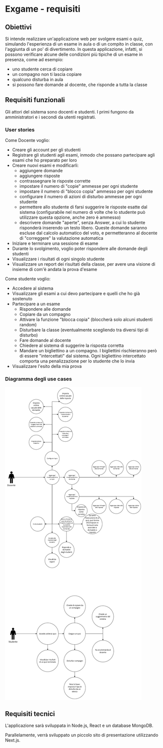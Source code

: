 # Exgame - requisiti

## Obiettivi

Si intende realizzare un'applicazione web per svolgere esami o quiz, simulando l'esperienza di un esame in aula o di un compito in classe, con l'aggiunta di un po' di divertimento. In questa applicazione, infatti, si possono verificare alcune delle condizioni più tipiche di un esame in presenza, come ad esempio:

- uno studente cerca di copiare
- un compagno non ti lascia copiare
- qualcuno disturba in aula
- si possono fare domande al docente, che risponde a tutta la classe

## Requisiti funzionali

Gli attori del sistema sono docenti e studenti. I primi fungono da amministratori e i secondi da utenti registrati.

### User stories

Come Docente voglio:

- Creare gli account per gli studenti
- Registrare gli studenti agli esami, inmodo che possano partecipare agli esami che ho preparato per loro
- Creare nuovi esami e modificarli:
  - aggiungere domande
  - aggiungere risposte
  - contrassegnare le risposte corrette
  - impostare il numero di "copie" ammesse per ogni studente
  - impostare il numero di "blocco copia" ammesso per ogni studente
  - configurare il numero di azioni di disturbo ammesse per ogni studente
  - permettere allo studente di farsi suggerire le risposte esatte dal sistema (configurabile nel numero di volte che lo studente può utilizzare questa opzione, anche zero è ammesso)
  - descrivere domande "aperte", senza Answer, a cui lo studente risponderà inserendo un testo libero. Queste domande saranno escluse dal calcolo automatico del voto, e permetteranno al docente di "correggere" la valutazione automatica
- Iniziare e terminare una sessione di esame
- Durante lo svolgimento, voglio poter rispondere alle domande degli studenti
- Visualizzare i risultati di ogni singolo studente
- Visualizzare un report dei risultati della classe, per avere una visione di insieme di com'è andata la prova d'esame

Come studente voglio:

- Accedere al sistema
- Visualizzare gli esami a cui devo partecipare e quelli che ho già sostenuto
- Partecipare a un esame
  - Rispondere alle domande
  - Copiare da un compagno
  - Attivare la funzione "blocca copia" (bloccherà solo alcuni studenti random)
  - Disturbare la classe (eventualmente scegliendo tra diversi tipi di disturbo)
  - Fare domande al docente
  - Chiedere al sistema di suggerire la risposta corretta
  - Mandare un bigliettino a un compagno. I bigliettini rischieranno però di essere "intercettati" dal sistema. Ogni bigliettino intercettato comporta una penalizzazione per lo studente che lo invia
- Visualizzare l'esito della mia prova

### Diagramma degli use cases

![use cases](./assets/exgame%20-%20use%20cases.png)

## Requisiti tecnici

L'applicazione sarà sviluppata in Node.js, React e un database MongoDB.

Parallelamente, verrà sviluppato un piccolo sito di presentazione utilizzando Next.js.
